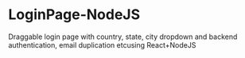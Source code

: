 # LoginPage-NodeJS
Draggable login page with country, state, city dropdown and backend authentication, email duplication etcusing React+NodeJS
